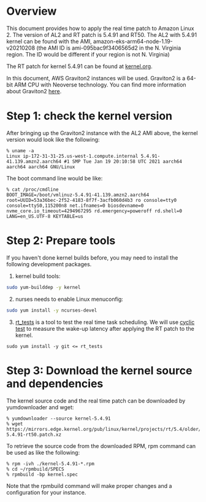 # Overview

This document provides how to apply the real time patch to Amazon Linux 2. The version of AL2 and RT patch is 5.4.91 and RT50. The AL2 with 5.4.91 kernel can be found with the AMI, amazon-eks-arm64-node-1.19-v20210208 (the AMI ID is ami-095bac9f3406565d2 in the N. Virginia region. The ID would be different if your region is not N. Virginia)

The RT patch for kernel 5.4.91 can be found at [kernel.org](https://mirrors.edge.kernel.org/pub/linux/kernel/projects/rt/5.4/older/patch-5.4.91-rt50.patch.xz).

In this document, AWS Graviton2 instances will be used. Graviton2 is a 64-bit ARM CPU with Neoverse technology. You can find more information about Graviton2 [here](https://aws.amazon.com/ec2/graviton/).

# Step 1: check the kernel version

After bringing up the Graviton2 instance with the AL2 AMI above, the kernel version would look like the following:
```base
% uname -a
Linux ip-172-31-31-25.us-west-1.compute.internal 5.4.91-41.139.amzn2.aarch64 #1 SMP Tue Jan 19 20:10:58 UTC 2021 aarch64 aarch64 aarch64 GNU/Linux
```

The boot command line would be like:
```base
% cat /proc/cmdline
BOOT_IMAGE=/boot/vmlinuz-5.4.91-41.139.amzn2.aarch64 root=UUID=53a36bec-2f52-4183-8f7f-3acfb060d4b3 ro console=tty0 console=ttyS0,115200n8 net.ifnames=0 biosdevname=0 nvme_core.io_timeout=4294967295 rd.emergency=poweroff rd.shell=0 LANG=en_US.UTF-8 KEYTABLE=us
```

# Step 2: Prepare tools

If you haven't done kernel builds before, you may need to install the following development packages.

1) kernel build tools:
```bash
sudo yum-builddep -y kernel
```
2) nurses needs to enable Linux menuconfig:
```bash
sudo yum install -y ncurses-devel
```
3) [rt_tests](https://wiki.linuxfoundation.org/realtime/documentation/howto/tools/rt-tests) is a tool to test the real time task scheduling. We will use [cyclic test](https://wiki.linuxfoundation.org/realtime/documentation/howto/tools/cyclictest/start) to measure the wake-up latency after applying the RT patch to the kernel.
```base
sudo yum install -y git <= rt_tests
```

# Step 3: Download the kernel source and dependencies

The kernel source code and the real time patch can be downloaded by yumdownloader and wget:
```base
% yumdownloader --source kernel-5.4.91
% wget https://mirrors.edge.kernel.org/pub/linux/kernel/projects/rt/5.4/older/patch-5.4.91-rt50.patch.xz
```

To retrieve the source code from the downloaded RPM, rpm command can be used as like the following:
```base
% rpm -ivh ./kernel-5.4.91-*.rpm
% cd ~/rpmbuild/SPECS
% rpmbuild -bp kernel.spec
```
Note that the rpmbuild command will make proper changes and a configuration for your instance.
